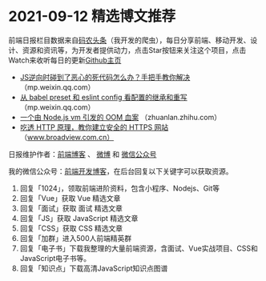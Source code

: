 # 2021-09-12 精选博文推荐

前端日报栏目数据来自[码农头条](http://hao.caibaojian.com.cn/)（我开发的爬虫），每日分享前端、移动开发、设计、资源和资讯等，为开发者提供动力，点击Star按钮来关注这个项目，点击Watch来收听每日的更新[Github主页](https://github.com/kujian/frontendDaily)
* [JS逆向时碰到了恶心的死代码怎么办？手把手教你解决](https://mp.weixin.qq.com/s?__biz=MzI2MzEwNTY3OQ==&mid=2648982399&idx=1&sn=4973e02d132778efc307cc29202cdb9f) （mp.weixin.qq.com）
* [从 babel preset 和 eslint config 看配置的继承和重写](https://mp.weixin.qq.com/s?__biz=Mzg3OTYzMDkzMg==&mid=2247485616&idx=1&sn=6adb234dadba5ef987f4201364858789) （mp.weixin.qq.com）
* [一个由 Node.js vm 引发的 OOM 血案](https://zhuanlan.zhihu.com/p/409355573) （zhuanlan.zhihu.com）
* [吃透 HTTP 原理，教你建立安全的 HTTPS 网站](http://www.broadview.com.cn/article/419922?hmsr=toutiao.io&utm_campaign=toutiao.io&utm_medium=toutiao.io&utm_source=toutiao.io) （www.broadview.com.cn）

日报维护作者：[前端博客](http://caibaojian.com.cn/) 、 [微博](http://weibo.com/kujian) 和 [微信公众号](https://open.weixin.qq.com/qr/code?username=caibaojian_com)

我的微信公众号：[前端开发博客](https://open.weixin.qq.com/qr/code?username=caibaojian_com)，在后台回复以下关键字可以获取资源。

1. 回复「1024」，领取前端进阶资料，包含小程序、Nodejs、Git等
2. 回复「Vue」获取 Vue 精选文章
3. 回复「面试」获取 面试 精选文章
4. 回复「JS」获取 JavaScript 精选文章
5. 回复「CSS」获取 CSS 精选文章
6. 回复「加群」进入500人前端精英群
7. 回复「电子书」下载我整理的大量前端资源，含面试、Vue实战项目、CSS和JavaScript电子书等。
8. 回复「知识点」下载高清JavaScript知识点图谱